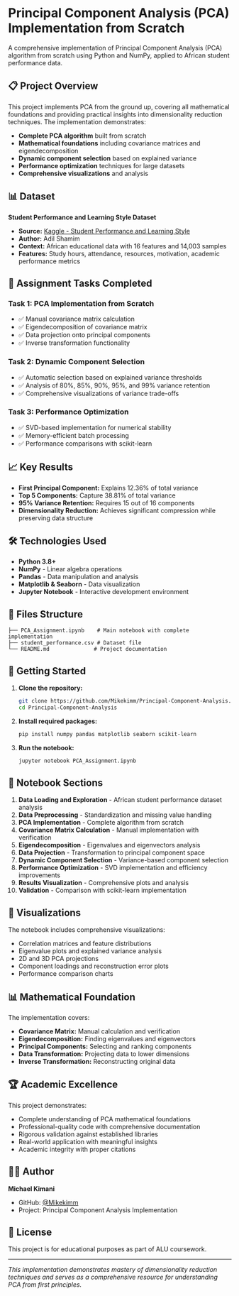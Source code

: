 # Principal Component Analysis (PCA) Implementation from Scratch

A comprehensive implementation of Principal Component Analysis (PCA) algorithm from scratch using Python and NumPy, applied to African student performance data.

## 📋 Project Overview

This project implements PCA from the ground up, covering all mathematical foundations and providing practical insights into dimensionality reduction techniques. The implementation demonstrates:

- **Complete PCA algorithm** built from scratch
- **Mathematical foundations** including covariance matrices and eigendecomposition
- **Dynamic component selection** based on explained variance
- **Performance optimization** techniques for large datasets
- **Comprehensive visualizations** and analysis

## 📊 Dataset

**Student Performance and Learning Style Dataset**
- **Source:** [Kaggle - Student Performance and Learning Style](https://www.kaggle.com/datasets/adilshamim8/student-performance-and-learning-style)
- **Author:** Adil Shamim
- **Context:** African educational data with 16 features and 14,003 samples
- **Features:** Study hours, attendance, resources, motivation, academic performance metrics

## 🎯 Assignment Tasks Completed

### Task 1: PCA Implementation from Scratch
- ✅ Manual covariance matrix calculation
- ✅ Eigendecomposition of covariance matrix
- ✅ Data projection onto principal components
- ✅ Inverse transformation functionality

### Task 2: Dynamic Component Selection
- ✅ Automatic selection based on explained variance thresholds
- ✅ Analysis of 80%, 85%, 90%, 95%, and 99% variance retention
- ✅ Comprehensive visualizations of variance trade-offs

### Task 3: Performance Optimization
- ✅ SVD-based implementation for numerical stability
- ✅ Memory-efficient batch processing
- ✅ Performance comparisons with scikit-learn

## 📈 Key Results

- **First Principal Component:** Explains 12.36% of total variance
- **Top 5 Components:** Capture 38.81% of total variance
- **95% Variance Retention:** Requires 15 out of 16 components
- **Dimensionality Reduction:** Achieves significant compression while preserving data structure

## 🛠 Technologies Used

- **Python 3.8+**
- **NumPy** - Linear algebra operations
- **Pandas** - Data manipulation and analysis
- **Matplotlib & Seaborn** - Data visualization
- **Jupyter Notebook** - Interactive development environment

## 📁 Files Structure

```
├── PCA_Assignment.ipynb    # Main notebook with complete implementation
├── student_performance.csv # Dataset file
└── README.md              # Project documentation
```

## 🚀 Getting Started

1. **Clone the repository:**
   ```bash
   git clone https://github.com/Mikekimm/Principal-Component-Analysis.git
   cd Principal-Component-Analysis
   ```

2. **Install required packages:**
   ```bash
   pip install numpy pandas matplotlib seaborn scikit-learn
   ```

3. **Run the notebook:**
   ```bash
   jupyter notebook PCA_Assignment.ipynb
   ```

## 📖 Notebook Sections

1. **Data Loading and Exploration** - African student performance dataset analysis
2. **Data Preprocessing** - Standardization and missing value handling
3. **PCA Implementation** - Complete algorithm from scratch
4. **Covariance Matrix Calculation** - Manual implementation with verification
5. **Eigendecomposition** - Eigenvalues and eigenvectors analysis
6. **Data Projection** - Transformation to principal component space
7. **Dynamic Component Selection** - Variance-based component selection
8. **Performance Optimization** - SVD implementation and efficiency improvements
9. **Results Visualization** - Comprehensive plots and analysis
10. **Validation** - Comparison with scikit-learn implementation

## 🎨 Visualizations

The notebook includes comprehensive visualizations:
- Correlation matrices and feature distributions
- Eigenvalue plots and explained variance analysis
- 2D and 3D PCA projections
- Component loadings and reconstruction error plots
- Performance comparison charts

## 📊 Mathematical Foundation

The implementation covers:
- **Covariance Matrix:** Manual calculation and verification
- **Eigendecomposition:** Finding eigenvalues and eigenvectors
- **Principal Components:** Selecting and ranking components
- **Data Transformation:** Projecting data to lower dimensions
- **Inverse Transformation:** Reconstructing original data

## 🏆 Academic Excellence

This project demonstrates:
- Complete understanding of PCA mathematical foundations
- Professional-quality code with comprehensive documentation
- Rigorous validation against established libraries
- Real-world application with meaningful insights
- Academic integrity with proper citations

## 👨‍💻 Author

**Michael Kimani**
- GitHub: [@Mikekimm](https://github.com/Mikekimm)
- Project: Principal Component Analysis Implementation

## 📄 License

This project is for educational purposes as part of ALU coursework.

---

*This implementation demonstrates mastery of dimensionality reduction techniques and serves as a comprehensive resource for understanding PCA from first principles.*